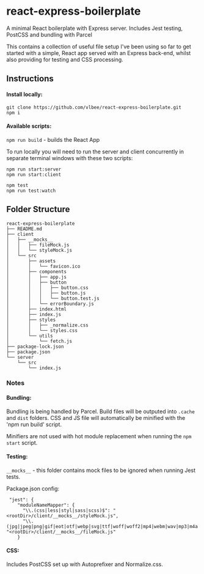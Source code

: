 # react-express-boilerplate
A minimal React boilerplate with Express server. Includes Jest testing, PostCSS and bundling with Parcel

This contains a collection of useful file setup I've been using so far to get started with a simple, React app served with an Express back-end, whilst also providing for testing and CSS processing.  


## Instructions

#### Install locally: 

```
git clone https://github.com/vlbee/react-express-boilerplate.git
npm i 
```

#### Available scripts: 

`npm run build` - builds the React App

To run locally you will need to run the server and client concurrently in separate terminal windows with these two scripts: 

```
npm run start:server
npm run start:client
```

```
npm test
npm run test:watch
```

## Folder Structure

```
react-express-boilerplate
├── README.md
├── client
│   ├── __mocks__
│   │   ├── fileMock.js
│   │   └── styleMock.js
│   └── src
│       ├── assets
│       │   └── favicon.ico
│       ├── components
│       │   ├── app.js
│       │   ├── button
│       │   │   ├── button.css
│       │   │   ├── button.js
│       │   │   └── button.test.js
│       │   └── errorBoundary.js
│       ├── index.html
│       ├── index.js
│       ├── styles
│       │   ├── _normalize.css
│       │   └── styles.css
│       └── utils
│           └── fetch.js
├── package-lock.json
├── package.json
└── server
    └── src
        └── index.js
```

### Notes

#### Bundling: 

Bundling is being handled by Parcel. Build files will be outputed into `.cache` and `dist` folders.
CSS and JS file will automatically be minified with the 'npm run build' script. 

Minifiers are not used with hot module replacement when running the `npm start` script.


#### Testing:

`__mocks__` - this folder contains mock files to be ignored when running Jest tests. 

Package.json config: 
```
 "jest": {
    "moduleNameMapper": {
      "\\.(css|less|styl|sass|scss)$": "<rootDir>/client/__mocks__/styleMock.js",
      "\\.(jpg|jpeg|png|gif|eot|otf|webp|svg|ttf|woff|woff2|mp4|webm|wav|mp3|m4a|aac|oga)$": "<rootDir>/client/__mocks__/fileMock.js"
    }
 ```
    
 
#### CSS:
 
 Includes PostCSS set up with Autoprefixer and Normalize.css. 
 
 
